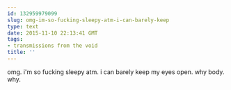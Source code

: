 ```yaml
---
id: 132959979099
slug: omg-im-so-fucking-sleepy-atm-i-can-barely-keep
type: text
date: 2015-11-10 22:13:41 GMT
tags:
- transmissions from the void
title: ''
---
```

omg. i'm so fucking sleepy atm. i can barely keep my eyes open. why body. why.